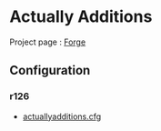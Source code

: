 <!-- TITLE: Actually Additions -->

# Actually Additions
Project page : [Forge](https://minecraft.curseforge.com/projects/actually-additions)

## Configuration
### r126
* [actuallyadditions.cfg](https://gist.githubusercontent.com/Leosky/9e9f0e3c752f3e886f5789b138489ba3/raw/ec165a242f314d8184481bcafd64c1e949734db3/actuallyadditions.cfg)